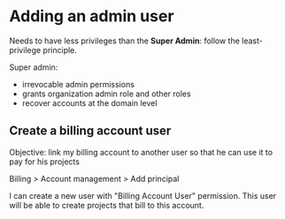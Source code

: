 # Adding an admin user

Needs to have less privileges than the **Super Admin**: follow the least-privilege principle.

Super admin:

- irrevocable admin permissions
- grants organization admin role and other roles
- recover accounts at the domain level

## Create a billing account user

Objective: link my billing account to another user so that he can use it to pay for his projects

Billing > Account management > Add principal

I can create a new user with "Billing Account User" permission. This user will be able to create projects that bill to this account.